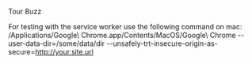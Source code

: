Tour Buzz

For testing with the service worker use the following command on mac:
/Applications/Google\ Chrome.app/Contents/MacOS/Google\ Chrome --user-data-dir=/some/data/dir --unsafely-trt-insecure-origin-as-secure=http://your.site.url